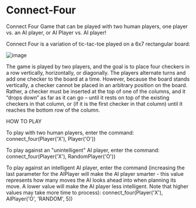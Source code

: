 # Connect-Four
Connect Four Game that can be played with two human players, one player vs. an AI player, or AI Player vs. AI player!


Connect Four is a variation of tic-tac-toe played on a 6x7 rectangular board:

![image](https://user-images.githubusercontent.com/50706134/194736547-94b81173-a448-440a-990b-5af3993e6fa9.png)


The game is played by two players, and the goal is to place four checkers in a row vertically, horizontally, or diagonally. The players alternate turns and add one checker to the board at a time. However, because the board stands vertically, a checker cannot be placed in an arbitrary position on the board. Rather, a checker must be inserted at the top of one of the columns, and it “drops down” as far as it can go – until it rests on top of the existing checkers in that column, or (if it is the first checker in that column) until it reaches the bottom row of the column.

HOW TO PLAY

To play with two human players, enter the command:
connect_four(Player('X'), Player('O'))

To play against an "unintelligent" AI player, enter the command:
connect_four(Player('X'), RandomPlayer('O'))

To play against an intelligent AI player, enter the command (increasing the last parameter for the AIPlayer will make the AI player smarter - this value represents how many moves the AI looks ahead into when planning its move. A lower value will make the AI player less intelligent. Note that higher values may take more time to process):
connect_four(Player('X'), AIPlayer('O', 'RANDOM', 5))





